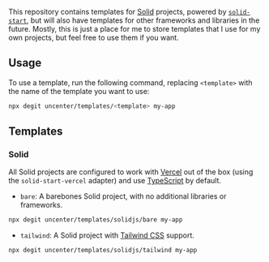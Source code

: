 This repository contains templates for [Solid](https://www.solidjs.com/) projects, powered by [`solid-start`](https://start.solidjs.com), but will also have templates for other frameworks and libraries in the future. Mostly, this is just a place for me to store templates that I use for my own projects, but feel free to use them if you want.

## Usage

To use a template, run the following command, replacing `<template>` with the name of the template you want to use:

```bash
npx degit uncenter/templates/<template> my-app
```

## Templates

### Solid

All Solid projects are configured to work with [Vercel](https://vercel.com/) out of the box (using the `solid-start-vercel` adapter) and use [TypeScript](https://www.typescriptlang.org/) by default.

-   `bare`: A barebones Solid project, with no additional libraries or frameworks.

```sh
npx degit uncenter/templates/solidjs/bare my-app
```

-   `tailwind`: A Solid project with [Tailwind CSS](https://tailwindcss.com/) support.

```sh
npx degit uncenter/templates/solidjs/tailwind my-app
```
